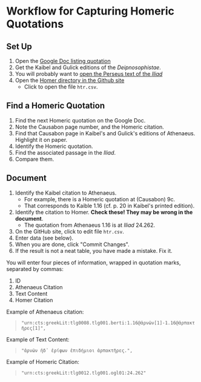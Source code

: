 # Workflow for Capturing Homeric Quotations

## Set Up

1. Open the [Google Doc listing quotation](https://drive.google.com/folderview?id=0BzbUiC-X1utCNFJ4ckZDejAwMkU&usp=drive_web)
1. Get the Kaibel and Gulick editions of the *Deipnosophistae*.
1. You will probably want to [open the Perseus text of the *Iliad*](http://www.perseus.tufts.edu/hopper/text?doc=Perseus:text:1999.01.0133)
1. Open the [Homer directory in the Github site](https://github.com/OpenGreekAndLatin/DigitalAthenaeus/tree/master/homer)
	- Click to open the file `htr.csv`.

## Find a Homeric Quotation

1. Find the next Homeric quotation on the Google Doc.
1. Note the Causabon page number, and the Homeric citation.
1. Find that Causabon page in Kaibel's and Gulick's editions of Athenaeus. Highlight it on paper.
1. Identify the Homeric quotation.
1. Find the associated passage in the *Iliad*.
1. Compare them. 

## Document

1. Identify the Kaibel citation to Athenaeus.
	- For example, there is a Homeric quotation at (Causabon) 9c.
	- That corresponds to Kaible 1.16 (cf. p. 20 in Kaibel's printed edition).
1. Identify the citation to Homer. **Check these! They may be wrong in the document**.
	- The quotation from Athenaeus 1.16 is at *Iliad* 24.262.
1. On the GitHub site, click to edit file `htr.csv`.
1. Enter data (see below).
1. When you are done, click "Commit Changes". 
1. If the result is not a neat table, you have made a mistake. Fix it.


You will enter four pieces of information, wrapped in quotation marks, separated by commas:

1. ID
1. Athenaeus Citation
1. Text Content
1. Homer Citation

Example of Athenaeus citation:

> `"urn:cts:greekLit:tlg0008.tlg001.berti:1.16@ἀρνῶν[1]-1.16@ἁρπακτῆρες[1]",`

Example of Text Content:

> `"ἀρνῶν ἠδ᾽ ἐρίφων ἐπιδήμιοι ἁρπακτῆρες.",`

Example of Homeric Citation:

> `"urn:cts:greekLit:tlg0012.tlg001.ogl01:24.262"`



